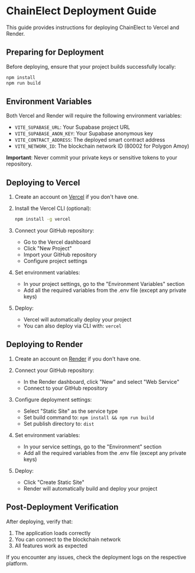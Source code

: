 # ChainElect Deployment Guide

This guide provides instructions for deploying ChainElect to Vercel and Render.

## Preparing for Deployment

Before deploying, ensure that your project builds successfully locally:

```bash
npm install
npm run build
```

## Environment Variables

Both Vercel and Render will require the following environment variables:

- `VITE_SUPABASE_URL`: Your Supabase project URL
- `VITE_SUPABASE_ANON_KEY`: Your Supabase anonymous key
- `VITE_CONTRACT_ADDRESS`: The deployed smart contract address
- `VITE_NETWORK_ID`: The blockchain network ID (80002 for Polygon Amoy)

**Important**: Never commit your private keys or sensitive tokens to your repository.

## Deploying to Vercel

1. Create an account on [Vercel](https://vercel.com) if you don't have one.
2. Install the Vercel CLI (optional):
   ```bash
   npm install -g vercel
   ```
3. Connect your GitHub repository:
   - Go to the Vercel dashboard
   - Click "New Project"
   - Import your GitHub repository
   - Configure project settings

4. Set environment variables:
   - In your project settings, go to the "Environment Variables" section
   - Add all the required variables from the .env file (except any private keys)

5. Deploy:
   - Vercel will automatically deploy your project
   - You can also deploy via CLI with: `vercel`

## Deploying to Render

1. Create an account on [Render](https://render.com) if you don't have one.
2. Connect your GitHub repository:
   - In the Render dashboard, click "New" and select "Web Service"
   - Connect to your GitHub repository

3. Configure deployment settings:
   - Select "Static Site" as the service type
   - Set build command to: `npm install && npm run build`
   - Set publish directory to: `dist`

4. Set environment variables:
   - In your service settings, go to the "Environment" section
   - Add all the required variables from the .env file (except any private keys)

5. Deploy:
   - Click "Create Static Site"
   - Render will automatically build and deploy your project

## Post-Deployment Verification

After deploying, verify that:
1. The application loads correctly
2. You can connect to the blockchain network
3. All features work as expected

If you encounter any issues, check the deployment logs on the respective platform. 